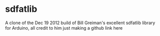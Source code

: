 sdfatlib
========

A clone of the Dec 19 2012 build of Bill Greiman's excellent sdfatlib library for Arduino, all credit to him just making a github link here